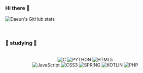 ### Hi there 👋

![Daeun's GitHub stats](https://github-readme-stats.vercel.app/api?username=namdaeun&show_icons=true&theme=radical)
<br><br><br>
### 🍒 studying 🍒
<div align=center>
<br/>
<img alt="C" src ="https://img.shields.io/badge/C-A8B9CC.svg?&style=for-the-badge&logo=C&style=plastic&logoColor=white"/> <img alt="PYTHON" src ="https://img.shields.io/badge/PYTHON-3776AB.svg?&style=for-the-badge&logo=PYTHON&style=plastic&logoColor=white"/> <img alt="HTML5" src ="https://img.shields.io/badge/HTML5-E34F26.svg?&style=for-the-badge&logo=HTML5&style=plastic&logoColor=white"/><br> <img alt="JavaScript" src ="https://img.shields.io/badge/Javascript-F7DF1E.svg?&style=for-the-badge&logo=JavaScript&style=plastic&logoColor=white"/> <img alt="CSS3" src ="https://img.shields.io/badge/CSS3-1572B6.svg?&style=for-the-badge&logo=CSS3&style=plastic&logoColor=white"/> <img alt="SPRING" src ="https://img.shields.io/badge/SPRING-6DB33F.svg?&style=for-the-badge&logo=SPRING&style=plastic&logoColor=white"/> <img alt="KOTLIN" src ="https://img.shields.io/badge/KOTLIN-7F52FF.svg?&style=for-the-badge&logo=KOTLIN&style=plastic&logoColor=white"/> <img alt="PHP" src ="https://img.shields.io/badge/PHP-777BB4.svg?&style=for-the-badge&logo=PHP&style=plastic&logoColor=white"/>
</div>
